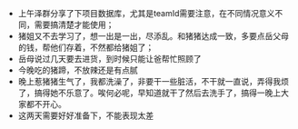 * 上午泽群分享了下项目数据库，尤其是teamId需要注意，在不同情况意义不同，需要搞清楚才能使用；
* 猪姐又不去学习了，想一出是一出，尽添乱。和猪猪达成一致，多要点岳父母的钱，帮他们存着，不然都给猪姐了；
* 岳母说过几天要去进货，到时候只能让爸帮忙照顾了
* 今晚吃的猪蹄，不放辣还是有点腻
* 晚上惹猪猪生气了，我都洗澡了，非要干一些脏活，不干就一直说，弄得我烦了，搞得她不乐意了。唉何必呢，早知道就干了然后去洗手了，搞得一晚上大家都不开心。
* 这两天需要好好准备下，不能表现太差